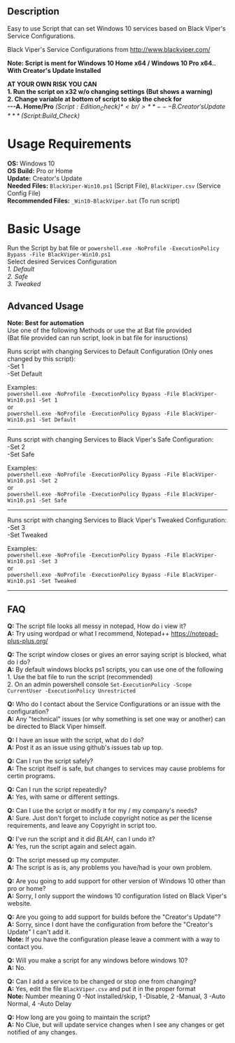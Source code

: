 ## Description
Easy to use Script that can set Windows 10 services based on Black Viper's Service Configurations.  <br />

Black Viper's Service Configurations from http://www.blackviper.com/

**Note: Script is ment for Windows 10 Home x64 / Windows 10 Pro x64.. With Creator's Update Installed**  <br />

**AT YOUR OWN RISK YOU CAN**  <br />
**1. Run the script on x32 w/o changing settings (But shows a warning)** <br />
**2. Change variable at bottom of script to skip the check for** <br />
**---A. Home/Pro** *($Script:Edition_Check)* <br />
**---B. Creator's Update** *($Script:Build_Check)* <br />

# [](#header-1)Usage Requirements
**OS:** Windows 10  <br />
**OS Build:** Pro or Home <br />
**Update:** Creator's Update <br />
**Needed Files:** `BlackViper-Win10.ps1` (Script File), `BlackViper.csv` (Service Config File) <br />
**Recommended Files:** `_Win10-BlackViper.bat` (To run script) <br />

# [](#header-1)Basic Usage
Run the Script by bat file or `powershell.exe -NoProfile -ExecutionPolicy Bypass -File BlackViper-Win10.ps1` <br />
Select desired Services Configuration <br />
*1. Default <br />
2. Safe <br />
3. Tweaked <br />*

## [](#header-1)Advanced Usage
**Note: Best for automation** <br />
Use one of the following Methods or use the at Bat file provided <br />
(Bat file provided can run script, look in bat file for insructions)

Runs script with changing Services to Default Configuration (Only ones changed by this script): <br />
   -Set 1 <br />
   -Set Default

Examples: <br />
`powershell.exe -NoProfile -ExecutionPolicy Bypass -File BlackViper-Win10.ps1 -Set 1` <br />
or <br />
`powershell.exe -NoProfile -ExecutionPolicy Bypass -File BlackViper-Win10.ps1 -Set Default` <br />
******

Runs script with changing Services to Black Viper's Safe Configuration: <br />
   -Set 2 <br />
   -Set Safe

Examples: <br />
`powershell.exe -NoProfile -ExecutionPolicy Bypass -File BlackViper-Win10.ps1 -Set 2` <br />
or <br />
`powershell.exe -NoProfile -ExecutionPolicy Bypass -File BlackViper-Win10.ps1 -Set Safe` <br />
******

Runs script with changing Services to Black Viper's Tweaked Configuration: <br />
   -Set 3 <br />
   -Set Tweaked

Examples: <br />
`powershell.exe -NoProfile -ExecutionPolicy Bypass -File BlackViper-Win10.ps1 -Set 3` <br />
or <br />
`powershell.exe -NoProfile -ExecutionPolicy Bypass -File BlackViper-Win10.ps1 -Set Tweaked` <br />
******

## FAQ
**Q:** The script file looks all messy in notepad, How do i view it? <br />
**A:** Try using wordpad or what I recommend, Notepad++ https://notepad-plus-plus.org/

**Q:** The script window closes or gives an error saying script is blocked, what do i do? <br />
**A:** By default windows blocks ps1 scripts, you can use one of the following <br />
         1. Use the bat file to run the script (recommended) <br />
         2. On an admin powershell console `Set-ExecutionPolicy -Scope CurrentUser -ExecutionPolicy Unrestricted` <br />

**Q:** Who do I contact about the Service Configurations or an issue with the configuration? <br />
**A:** Any "technical" issues (or why something is set one way or another) can be directed to Black Viper himself.

**Q:** I have an issue with the script, what do I do? <br />
**A:** Post it as an issue using github's issues tab up top.

**Q:** Can I run the script safely? <br />
**A:** The script itself is safe, but changes to services may cause problems for certin programs.

**Q:** Can I run the script repeatedly? <br />
**A:** Yes, with same or different settings.

**Q:** Can I use the script or modify it for my / my company's needs? <br />
**A:** Sure. Just don't forget to include copyright notice as per the license requirements, and leave any Copyright in script too.

**Q:** I've run the script and it did *BLAH*, can I undo it? <br />
**A:** Yes, run the script again and select again. <br />

**Q:** The script messed up my computer. <br />
**A:** The script is as is, any problems you have/had is your own problem.

**Q:** Are you going to add support for other version of Windows 10 other than pro or home? <br />
**A:** Sorry, I only support the windows 10 configuration listed on Black Viper's website. <br />

**Q:** Are you going to add support for builds before the "Creator's Update"? <br />
**A:** Sorry, since I dont have the configuration from before the "Creator's Update" I can't add it. <br />
**Note:** If you have the configuration please leave a comment with a way to contact you.

**Q:** Will you make a script for any windows before windows 10? <br />
**A:** No. <br />

**Q:** Can I add a service to be changed or stop one from changing? <br />
**A:** Yes, edit the file `BlackViper.csv` and put it in the proper format <br />
**Note:** Number meaning 0 -Not installed/skip, 1 -Disable, 2 -Manual, 3 -Auto Normal, 4 -Auto Delay <br />

**Q:** How long are you going to maintain the script? <br />
**A:** No Clue, but will update service changes when I see any changes or get notified of any changes.
